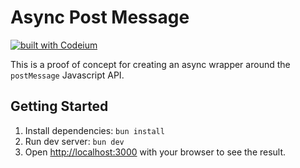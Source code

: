 # Async Post Message

[![built with Codeium](https://codeium.com/badges/main)](https://codeium.com?repo_name=khou22%2Fasync-post-message)

This is a proof of concept for creating an async wrapper around the `postMessage` Javascript API.

## Getting Started

1. Install dependencies: `bun install`
2. Run dev server: `bun dev`
3. Open [http://localhost:3000](http://localhost:3000) with your browser to see the result.
